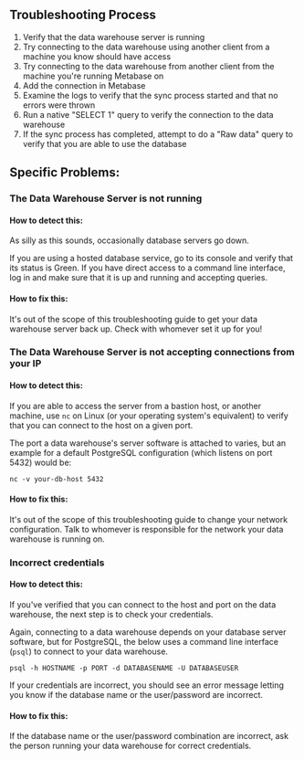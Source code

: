 ## Troubleshooting Process
1. Verify that the data warehouse server is running
2. Try connecting to the data warehouse using another client from a machine you know should have access
3. Try connecting to the data warehouse from another client from the machine you're running Metabase on
4. Add the connection in Metabase
5. Examine the logs to verify that the sync process started and that no errors were thrown
6. Run a native "SELECT 1" query to verify the connection to the data warehouse
7. If the sync process has completed, attempt to do a "Raw data" query to verify that you are able to use the database

## Specific Problems:

### The Data Warehouse Server is not running
#### How to detect this:
As silly as this sounds, occasionally database servers go down.

If you are using a hosted database service, go to its console and verify that its status is Green. If you have direct access to a command line interface, log in and make sure that it is up and running and accepting queries.

#### How to fix this:
It's out of the scope of this troubleshooting guide to get your data warehouse server back up. Check with whomever set it up for you!


### The Data Warehouse Server is not accepting connections from your IP

#### How to detect this:

If you are able to access the server from a bastion host, or another machine, use `nc` on Linux (or your operating system's equivalent) to verify that you can connect to the host on a given port.

The port a data warehouse's server software is attached to varies, but an example for a default PostgreSQL configuration (which listens on port 5432) would be:

`nc -v your-db-host 5432`

#### How to fix this:
It's out of the scope of this troubleshooting guide to change your network configuration. Talk to whomever is responsible for the network your data warehouse is running on.


### Incorrect credentials

#### How to detect this:
If you've verified that you can connect to the host and port on the data warehouse, the next step is to check your credentials.

Again, connecting to a data warehouse depends on your database server software, but for PostgreSQL, the below uses a command line interface (`psql`) to connect to your data warehouse.

`psql -h HOSTNAME -p PORT -d DATABASENAME -U DATABASEUSER`

If your credentials are incorrect, you should see an error message letting you know if the database name or the user/password are incorrect.

#### How to fix this:
If the database name or the user/password combination are incorrect, ask the person running your data warehouse for correct credentials.
